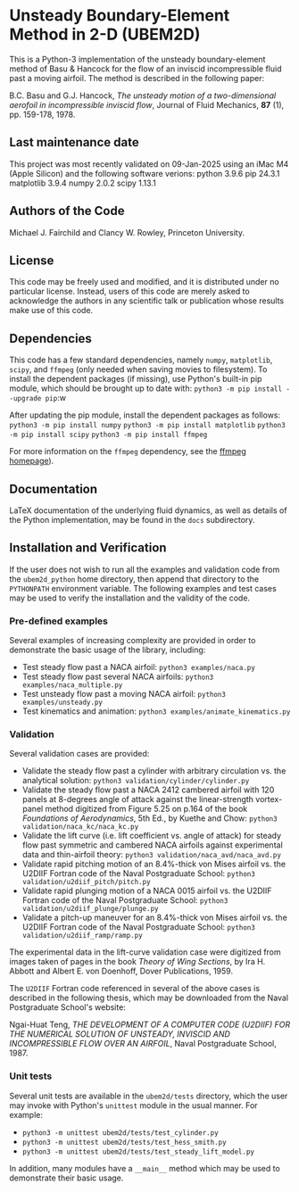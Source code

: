 # Unsteady Boundary-Element Method in 2-D (UBEM2D)
This is a Python-3 implementation of the unsteady boundary-element method of Basu & Hancock for the flow of an inviscid incompressible fluid past a moving airfoil.  The method is described in the following paper:

B.C. Basu and G.J. Hancock, _The unsteady motion of a two-dimensional aerofoil in incompressible inviscid flow_, Journal of Fluid Mechanics, **87** (1), pp. 159-178, 1978.

## Last maintenance date
This project was most recently validated on 09-Jan-2025 using an iMac M4 (Apple Silicon) and the following software verions:
python 3.9.6
pip 24.3.1
matplotlib 3.9.4
numpy 2.0.2
scipy 1.13.1

## Authors of the Code
Michael J. Fairchild and Clancy W. Rowley, Princeton University.

## License
This code may be freely used and modified, and it is distributed under no particular license.  Instead, users of this code are merely asked to acknowledge the authors in any scientific talk or publication whose results make use of this code.

## Dependencies
This code has a few standard dependencies, namely `numpy`, `matplotlib`, `scipy`, and `ffmpeg` (only needed when saving movies to filesystem).  To install the dependent packages (if missing), use Python's built-in pip module, which should be brought up to date with:
`python3 -m pip install --upgrade pip`:w

After updating the pip module, install the dependent packages as follows:
`python3 -m pip install numpy`
`python3 -m pip install matplotlib`
`python3 -m pip install scipy`
`python3 -m pip install ffmpeg`

For more information on the `ffmpeg` dependency, see the [ffmpeg homepage](http://ffmpeg.org/)).

## Documentation
LaTeX documentation of the underlying fluid dynamics, as well as details of the Python implementation, may be found in the `docs` subdirectory.

## Installation and Verification
If the user does not wish to run all the examples and validation code from the `ubem2d_python` home directory, then append that directory to the `PYTHONPATH` environment variable.  The following examples and test cases may be used to verify the installation and the validity of the code.

### Pre-defined examples
Several examples of increasing complexity are provided in order to demonstrate the basic usage of the library, including:

* Test steady flow past a NACA airfoil: `python3 examples/naca.py`
* Test steady flow past several NACA airfoils: `python3 examples/naca_multiple.py`
* Test unsteady flow past a moving NACA airfoil: `python3 examples/unsteady.py`
* Test kinematics and animation: `python3 examples/animate_kinematics.py`

### Validation
Several validation cases are provided:

* Validate the steady flow past a cylinder with arbitrary circulation vs. the analytical solution: `python3 validation/cylinder/cylinder.py`
* Validate the steady flow past a NACA 2412 cambered airfoil with 120 panels at 8-degrees angle of attack against the linear-strength vortex-panel method digitized from Figure 5.25 on p.164 of the book _Foundations of Aerodynamics_, 5th Ed., by Kuethe and Chow: `python3 validation/naca_kc/naca_kc.py`
* Validate the lift curve (i.e. lift coefficient vs. angle of attack) for steady flow past symmetric and cambered NACA airfoils against experimental data and thin-airfoil theory: `python3 validation/naca_avd/naca_avd.py`
* Validate rapid pitching motion of an 8.4%-thick von Mises airfoil vs. the U2DIIF Fortran code of the Naval Postgraduate School: `python3 validation/u2diif_pitch/pitch.py`
* Validate rapid plunging motion of a NACA 0015 airfoil vs. the U2DIIF Fortran code of the Naval Postgraduate School: `python3 validation/u2diif_plunge/plunge.py`
* Validate a pitch-up maneuver for an 8.4%-thick von Mises airfoil vs. the U2DIIF Fortran code of the Naval Postgraduate School: `python3 validation/u2diif_ramp/ramp.py`

The experimental data in the lift-curve validation case were digitized from images taken of pages in the book _Theory of Wing Sections_, by Ira H. Abbott and Albert E. von Doenhoff, Dover Publications, 1959.

The `U2DIIF` Fortran code referenced in several of the above cases is described in the following thesis, which may be downloaded from the Naval Postgraduate School's website:

Ngai-Huat Teng, _THE DEVELOPMENT OF A COMPUTER CODE (U2DIIF) FOR THE NUMERICAL SOLUTION OF UNSTEADY, INVISCID AND INCOMPRESSIBLE FLOW OVER AN AIRFOIL_, Naval Postgraduate School, 1987.

### Unit tests
Several unit tests are available in the `ubem2d/tests` directory, which the user may invoke with Python's `unittest` module in the usual manner.  For example:

* `python3 -m unittest ubem2d/tests/test_cylinder.py`
* `python3 -m unittest ubem2d/tests/test_hess_smith.py`
* `python3 -m unittest ubem2d/tests/test_steady_lift_model.py`

In addition, many modules have a `__main__` method which may be used to demonstrate their basic usage.
